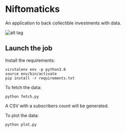 # Niftomaticks
An application to back collectible investments with data.

![alt tag](https://i.postimg.cc/N00M6k5Y/Screenshot-2021-08-30-at-18-36-25.png)


## Launch the job

Install the requirements:

```
virutalenv env -p python3.8
source env/bin/activate
pip install -r requirements.txt 
```

To fetch the data:

```
python fetch.py
```

A CSV with a subscribers count will be generated.

To plot the data:

```
python plot.py
```
